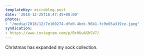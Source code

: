 ```yaml
---
templateKey: microblog-post
date: '2018-12-25T16:47:45+00:00'
photos:
- "/media/2018/12/7e160274-dfe0-4bdc-96b1-fc9e05a319ce.jpeg"
syndication:
- https://www.instagram.com/p/Br0UuAShSV7/
---
```


Christmas has expanded my sock collection.


